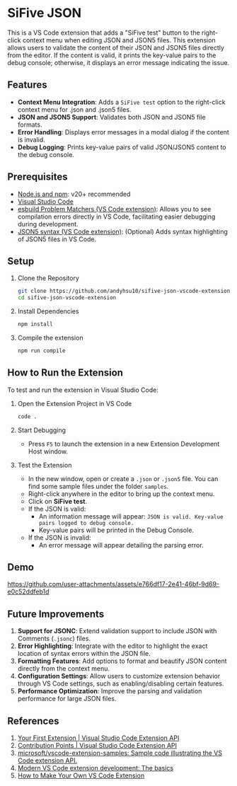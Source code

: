 # SiFive JSON

This is a VS Code extension that adds a "SiFive test" button to the right-click context menu when editing JSON and JSON5 files. This extension allows users to validate the content of their JSON and JSON5 files directly from the editor. If the content is valid, it prints the key-value pairs to the debug console; otherwise, it displays an error message indicating the issue.

## Features

- **Context Menu Integration**: Adds a `SiFive test` option to the right-click context menu for .json and .json5 files.
- **JSON and JSON5 Support**: Validates both JSON and JSON5 file formats.
- **Error Handling**: Displays error messages in a modal dialog if the content is invalid.
- **Debug Logging**: Prints key-value pairs of valid JSON/JSON5 content to the debug console.

## Prerequisites

- [Node.js and npm](https://nodejs.org/en): v20+ recommended
- [Visual Studio Code](https://code.visualstudio.com/)
- [esbuild Problem Matchers (VS Code extension)](https://marketplace.visualstudio.com/items?itemName=connor4312.esbuild-problem-matchers): Allows you to see compilation errors directly in VS Code, facilitating easier debugging during development.
- [JSON5 syntax (VS Code extension)](https://marketplace.visualstudio.com/items?itemName=mrmlnc.vscode-json5): (Optional) Adds syntax highlighting of JSON5 files in VS Code.

## Setup

1. Clone the Repository

   ```bash
   git clone https://github.com/andyhsu10/sifive-json-vscode-extension.git
   cd sifive-json-vscode-extension
   ```

2. Install Dependencies

   ```bash
   npm install
   ```

3. Compile the extension

   ```bash
   npm run compile
   ```

## How to Run the Extension

To test and run the extension in Visual Studio Code:

1. Open the Extension Project in VS Code

   ```bash
   code .
   ```

2. Start Debugging

   - Press `F5` to launch the extension in a new Extension Development Host window.

3. Test the Extension

   - In the new window, open or create a `.json` or `.json5` file. You can find some sample files under the folder `samples`.
   - Right-click anywhere in the editor to bring up the context menu.
   - Click on **SiFive test**.
   - If the JSON is valid:
     - An information message will appear: `JSON is valid. Key-value pairs logged to debug console.`
     - Key-value pairs will be printed in the Debug Console.
   - If the JSON is invalid:
     - An error message will appear detailing the parsing error.

## Demo

https://github.com/user-attachments/assets/e766df17-2e41-46bf-9d69-e0c52ddfeb1d

## Future Improvements

1. **Support for JSONC**: Extend validation support to include JSON with Comments (`.jsonc`) files.
2. **Error Highlighting**: Integrate with the editor to highlight the exact location of syntax errors within the JSON file.
3. **Formatting Features**: Add options to format and beautify JSON content directly from the context menu.
4. **Configuration Settings**: Allow users to customize extension behavior through VS Code settings, such as enabling/disabling certain features.
5. **Performance Optimization**: Improve the parsing and validation performance for large JSON files.

## References

1. [Your First Extension | Visual Studio Code Extension API](https://code.visualstudio.com/api/get-started/your-first-extension)
2. [Contribution Points | Visual Studio Code Extension API](https://code.visualstudio.com/api/references/contribution-points#contributes.menus)
3. [microsoft/vscode-extension-samples: Sample code illustrating the VS Code extension API.](https://github.com/microsoft/vscode-extension-samples/tree/main)
4. [Modern VS Code extension development: The basics](https://snyk.io/blog/modern-vs-code-extension-development-basics/)
5. [How to Make Your Own VS Code Extension](https://www.freecodecamp.org/news/making-vscode-extension/)
